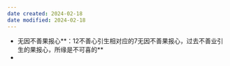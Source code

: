 ```yaml
---
date created: 2024-02-18
date modified: 2024-02-18
---
```

- 无因不善果报心**：12不善心引生相对应的7无因不善果报心，过去不善业引生的果报心，所缘是不可喜的** 
- 
